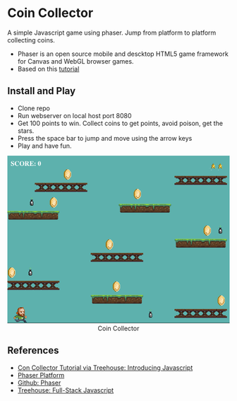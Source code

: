 # Coin Collector

A simple Javascript game using phaser. Jump from platform to platform collecting coins.
- Phaser is an open source mobile and descktop HTML5 game framework for Canvas and WebGL browser games. 
- Based on this [tutorial](https://teamtreehouse.com/library/introducing-javascript)


## Install and Play
- Clone repo
- Run webserver on local host port 8080
- Get 100 points to win.  Collect coins to get points, avoid poison, get the stars.
- Press the space bar to jump and move using the arrow keys
- Play and have fun.

<p align="center">
 <img src="images/cc-game.png"/>
     <br/>
     Coin Collector
</p>

## References
- [Con Collector Tutorial via Treehouse: Introducing Javascript](https://teamtreehouse.com/library/introducing-javascript)
- [Phaser Platform](https://phaser.io)
- [Github: Phaser](https://github.com/photonstorm/phaser)
- [Treehouse: Full-Stack Javascript](https://teamtreehouse.com/tracks/full-stack-javascript)



